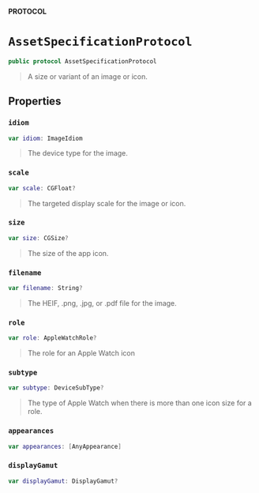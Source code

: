 **PROTOCOL**

# `AssetSpecificationProtocol`

```swift
public protocol AssetSpecificationProtocol
```

> A size or variant of an image or icon.

## Properties
### `idiom`

```swift
var idiom: ImageIdiom
```

> The device type for the image.

### `scale`

```swift
var scale: CGFloat?
```

> The targeted display scale for the image or icon.

### `size`

```swift
var size: CGSize?
```

> The size of the app icon.

### `filename`

```swift
var filename: String?
```

> The HEIF, .png, .jpg, or .pdf file for the image.

### `role`

```swift
var role: AppleWatchRole?
```

> The role for an Apple Watch icon

### `subtype`

```swift
var subtype: DeviceSubType?
```

> The type of Apple Watch when there is more than one icon size for a role.

### `appearances`

```swift
var appearances: [AnyAppearance]
```

### `displayGamut`

```swift
var displayGamut: DisplayGamut?
```
